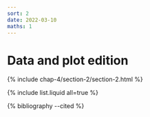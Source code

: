 ```yaml
---
sort: 2
date: 2022-03-10
maths: 1
---
```


# Data and plot edition


{% include chap-4/section-2/section-2.html %}

{% include list.liquid all=true %}

{% bibliography --cited %}

